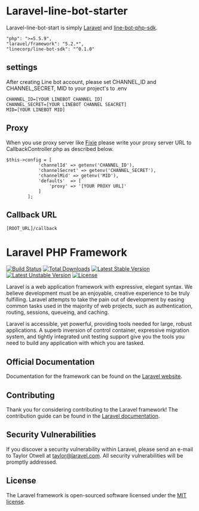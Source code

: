 # Laravel-line-bot-starter

Laravel-line-bot-start is simply [Laravel](https://github.com/laravel/laravel) and [line-bot-php-sdk](https://github.com/line/line-bot-sdk-php).

~~~~
"php": ">=5.5.9",
"laravel/framework": "5.2.*",
"linecorp/line-bot-sdk": "^0.1.0"
~~~~

## settings

After creating Line bot account, please set CHANNEL_ID and CHANNEL_SECRET, MID to your project's to .env

~~~~
CHANNEL_ID=[YOUR LINEBOT CHANNEL ID]
CHANNEL_SECRET=[YOUR LINEBOT CHANNEL SEACRET]
MID=[YOUR LINEBOT MID]
~~~~

## Proxy

When you use proxy server like [Fixie](https://elements.heroku.com/addons/fixie)
please write your proxy server URL to CallbackController.php as described below.

~~~~
$this->config = [
            'channelId' => getenv('CHANNEL_ID'),
            'channelSecret' => getenv('CHANNEL_SECRET'),
            'channelMid' => getenv('MID'),
            'defaults'  => [
                'proxy' => '[YOUR PROXY URL]'
            ]
        ];
~~~~


## Callback URL
~~~~
[ROOT_URL]/callback
~~~~

# Laravel PHP Framework

[![Build Status](https://travis-ci.org/laravel/framework.svg)](https://travis-ci.org/laravel/framework)
[![Total Downloads](https://poser.pugx.org/laravel/framework/d/total.svg)](https://packagist.org/packages/laravel/framework)
[![Latest Stable Version](https://poser.pugx.org/laravel/framework/v/stable.svg)](https://packagist.org/packages/laravel/framework)
[![Latest Unstable Version](https://poser.pugx.org/laravel/framework/v/unstable.svg)](https://packagist.org/packages/laravel/framework)
[![License](https://poser.pugx.org/laravel/framework/license.svg)](https://packagist.org/packages/laravel/framework)

Laravel is a web application framework with expressive, elegant syntax. We believe development must be an enjoyable, creative experience to be truly fulfilling. Laravel attempts to take the pain out of development by easing common tasks used in the majority of web projects, such as authentication, routing, sessions, queueing, and caching.

Laravel is accessible, yet powerful, providing tools needed for large, robust applications. A superb inversion of control container, expressive migration system, and tightly integrated unit testing support give you the tools you need to build any application with which you are tasked.

## Official Documentation

Documentation for the framework can be found on the [Laravel website](http://laravel.com/docs).

## Contributing

Thank you for considering contributing to the Laravel framework! The contribution guide can be found in the [Laravel documentation](http://laravel.com/docs/contributions).

## Security Vulnerabilities

If you discover a security vulnerability within Laravel, please send an e-mail to Taylor Otwell at taylor@laravel.com. All security vulnerabilities will be promptly addressed.

## License

The Laravel framework is open-sourced software licensed under the [MIT license](http://opensource.org/licenses/MIT).
